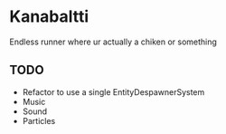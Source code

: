 # Kanabaltti

Endless runner where ur actually a chiken or something

## TODO

 * Refactor to use a single EntityDespawnerSystem
 * Music
 * Sound
 * Particles